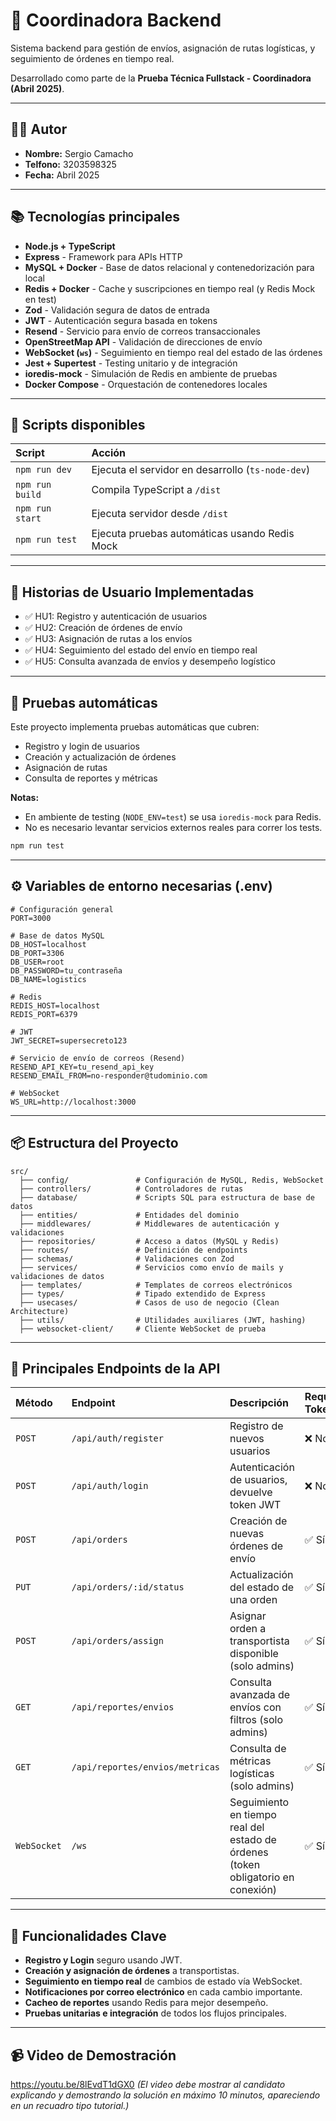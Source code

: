 # 🚚 Coordinadora Backend

Sistema backend para gestión de envíos, asignación de rutas logísticas, y seguimiento de órdenes en tiempo real.

Desarrollado como parte de la **Prueba Técnica Fullstack - Coordinadora (Abril 2025)**.

---

## 👨‍💻 Autor

- **Nombre:** Sergio Camacho
- **Telfono:** 3203598325
- **Fecha:** Abril 2025

---

## 📚 Tecnologías principales

- **Node.js + TypeScript**
- **Express** - Framework para APIs HTTP
- **MySQL + Docker** - Base de datos relacional y contenedorización para local
- **Redis + Docker** - Cache y suscripciones en tiempo real (y Redis Mock en test)
- **Zod** - Validación segura de datos de entrada
- **JWT** - Autenticación segura basada en tokens
- **Resend** - Servicio para envío de correos transaccionales
- **OpenStreetMap API** - Validación de direcciones de envío
- **WebSocket (`ws`)** - Seguimiento en tiempo real del estado de las órdenes
- **Jest + Supertest** - Testing unitario y de integración
- **ioredis-mock** - Simulación de Redis en ambiente de pruebas
- **Docker Compose** - Orquestación de contenedores locales

---

## 🚀 Scripts disponibles

| Script          | Acción                                            |
| :-------------- | :------------------------------------------------ |
| `npm run dev`   | Ejecuta el servidor en desarrollo (`ts-node-dev`) |
| `npm run build` | Compila TypeScript a `/dist`                      |
| `npm run start` | Ejecuta servidor desde `/dist`                    |
| `npm run test`  | Ejecuta pruebas automáticas usando Redis Mock     |

---

## 📖 Historias de Usuario Implementadas

- ✅ HU1: Registro y autenticación de usuarios
- ✅ HU2: Creación de órdenes de envío
- ✅ HU3: Asignación de rutas a los envíos
- ✅ HU4: Seguimiento del estado del envío en tiempo real
- ✅ HU5: Consulta avanzada de envíos y desempeño logístico

---

## 🧪 Pruebas automáticas

Este proyecto implementa pruebas automáticas que cubren:

- Registro y login de usuarios
- Creación y actualización de órdenes
- Asignación de rutas
- Consulta de reportes y métricas

**Notas:**

- En ambiente de testing (`NODE_ENV=test`) se usa `ioredis-mock` para Redis.
- No es necesario levantar servicios externos reales para correr los tests.

```bash
npm run test
```

---

## ⚙️ Variables de entorno necesarias (.env)

```env
# Configuración general
PORT=3000

# Base de datos MySQL
DB_HOST=localhost
DB_PORT=3306
DB_USER=root
DB_PASSWORD=tu_contraseña
DB_NAME=logistics

# Redis
REDIS_HOST=localhost
REDIS_PORT=6379

# JWT
JWT_SECRET=supersecreto123

# Servicio de envío de correos (Resend)
RESEND_API_KEY=tu_resend_api_key
RESEND_EMAIL_FROM=no-responder@tudominio.com

# WebSocket
WS_URL=http://localhost:3000

```

---

## 📦 Estructura del Proyecto

```
src/
  ├── config/               # Configuración de MySQL, Redis, WebSocket
  ├── controllers/          # Controladores de rutas
  ├── database/             # Scripts SQL para estructura de base de datos
  ├── entities/             # Entidades del dominio
  ├── middlewares/          # Middlewares de autenticación y validaciones
  ├── repositories/         # Acceso a datos (MySQL y Redis)
  ├── routes/               # Definición de endpoints
  ├── schemas/              # Validaciones con Zod
  ├── services/             # Servicios como envío de mails y validaciones de datos
  ├── templates/            # Templates de correos electrónicos
  ├── types/                # Tipado extendido de Express
  ├── usecases/             # Casos de uso de negocio (Clean Architecture)
  ├── utils/                # Utilidades auxiliares (JWT, hashing)
  ├── websocket-client/     # Cliente WebSocket de prueba

```

---

## 📡 Principales Endpoints de la API

| Método      | Endpoint                        | Descripción                                                                      | Requiere Token |
| :---------- | :------------------------------ | :------------------------------------------------------------------------------- | :------------- |
| `POST`      | `/api/auth/register`            | Registro de nuevos usuarios                                                      | ❌ No          |
| `POST`      | `/api/auth/login`               | Autenticación de usuarios, devuelve token JWT                                    | ❌ No          |
| `POST`      | `/api/orders`                   | Creación de nuevas órdenes de envío                                              | ✅ Sí          |
| `PUT`       | `/api/orders/:id/status`        | Actualización del estado de una orden                                            | ✅ Sí          |
| `POST`      | `/api/orders/assign`            | Asignar orden a transportista disponible (solo admins)                           | ✅ Sí          |
| `GET`       | `/api/reportes/envios`          | Consulta avanzada de envíos con filtros (solo admins)                            | ✅ Sí          |
| `GET`       | `/api/reportes/envios/metricas` | Consulta de métricas logísticas (solo admins)                                    | ✅ Sí          |
| `WebSocket` | `/ws`                           | Seguimiento en tiempo real del estado de órdenes (token obligatorio en conexión) | ✅ Sí          |

---

## 📡 Funcionalidades Clave

- **Registro y Login** seguro usando JWT.
- **Creación y asignación de órdenes** a transportistas.
- **Seguimiento en tiempo real** de cambios de estado vía WebSocket.
- **Notificaciones por correo electrónico** en cada cambio importante.
- **Cacheo de reportes** usando Redis para mejor desempeño.
- **Pruebas unitarias e integración** de todos los flujos principales.

---

## 📹 Video de Demostración

https://youtu.be/8lEvdT1dGX0
_(El video debe mostrar al candidato explicando y demostrando la solución en máximo 10 minutos, apareciendo en un recuadro tipo tutorial.)_
